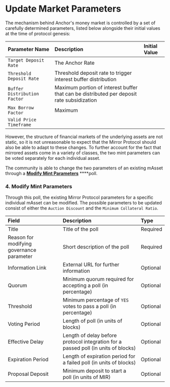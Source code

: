 # Update Market Parameters

The mechanism behind Anchor's money market is controlled by a set of carefully determined parameters, listed below alongside their initial values at the time of protocol genesis:

| Parameter Name | Description | Initial Value |
| :--- | :--- | :--- |
| `Target Deposit Rate` | The Anchor Rate |  |
| `Threshold Deposit Rate` | Threshold deposit rate to trigger interest buffer distribution |  |
| `Buffer Distribution Factor` | Maximum portion of interest buffer that can be distributed per deposit rate subsidization |  |
| `Max Borrow Factor` | Maximum  |  |
| `Valid Price Timeframe` |  |  |



However, the structure of financial markets of  the underlying assets are not static, so it is not unreasonable to expect that the Mirror Protocol should also be able to adapt to these changes. To further account for the fact that mirrored assets come in a variety of classes, the two mint parameters can be voted separately for each individual asset.

The community is able to change the two parameters of an existing mAsset through a [**Modify Mint Parameters**]() ****poll.

### 4. Modify Mint Parameters

Through this poll, the existing Mirror Protocol parameters for a specific individual mAsset can be modified. The possible parameters to be updated consist of either the `Auction Discount` and the `Minimum Collateral Ratio`.

| Field | Description | Type |
| :--- | :--- | :--- |
| Title | Title of the poll | Required |
| Reason for modifying governance parameter | Short description of the poll | Required |
| Information Link | External URL for further information | Optional |
| Quorum | Minimum quorum required for accepting a poll \(in percentage\) | Optional |
| Threshold | Minimum percentage of `YES` votes to pass a poll \(in percentage\) | Optional |
| Voting Period | Length of poll \(in units of blocks\) | Optional |
| Effective Delay | Length of delay before protocol integration for a passed poll \(in units of blocks\) | Optional |
| Expiration Period | Length of expiration period for a failed poll \(in units of blocks\) | Optional |
| Proposal Deposit | Minimum deposit to start a poll \(in units of MIR\) | Optional |

### 

